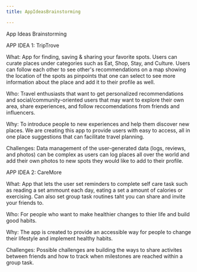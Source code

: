 ```yaml
---
title: AppIdeasBrainstorming

---
```


App Ideas Brainstorming

APP IDEA 1: TripTrove

What: App for finding, saving & sharing your favorite spots. Users can curate places under categories such as Eat, Shop, Stay, and Culture. Users can follow each other to see other's recommendations on a map showing the location of the spots as pinpoints that one can select to see more information about the place and add it to their profile as well. 

Who: Travel enthusiasts that want to get personalized recommendations and social/community-oriented users that may want to explore their own area, share experiences, and follow reccomendations from friends and influencers. 

Why: To introduce people to new experiences and help them discover new places. We are creating this app to provide users with easy to access, all in one place suggestions that can facilitate travel planning. 

Challenges: Data management of the user-generated data (logs, reviews, and photos) can be complex as users can log places all over the world and add their own photos to new spots they would like to add to their profile.

APP IDEA 2: CareMore

What: App that lets the user set reminders to complete self care task such as reading a set ammount each day, eating a set a amount of calories or exercising. Can also set group task routines taht you can share and invite your friends to.

Who: For people who want to make healthier changes to thier life and build good habits.

Why: The app is created to provide an accessible way for people to change their lifestyle and implement healthy habits.

Challenges: Possible challenges are building the ways to share activites between friends and how to track when milestones are reached within a group task.




